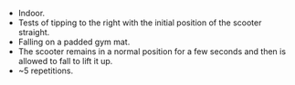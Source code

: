 - Indoor.
- Tests of tipping to the right with the initial position of the scooter straight.
- Falling on a padded gym mat.
- The scooter remains in a normal position for a few seconds and then is allowed to fall to lift it up.
- ~5 repetitions.